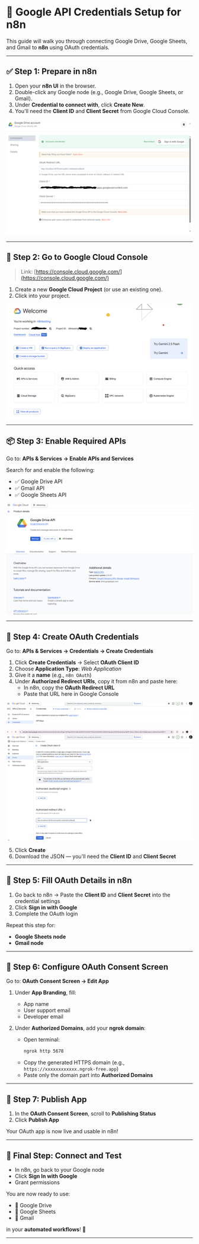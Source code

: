 # 🔐 Google API Credentials Setup for n8n

This guide will walk you through connecting Google Drive, Google Sheets, and Gmail to **n8n** using OAuth credentials.

---

## ✅ Step 1: Prepare in n8n

1. Open your **n8n UI** in the browser.
2. Double-click any Google node (e.g., Google Drive, Google Sheets, or Gmail).
3. Under **Credential to connect with**, click **Create New**.
4. You'll need the **Client ID** and **Client Secret** from Google Cloud Console.

![alt_text](https://github.com/krishnapriya-nynaru/Resume-Screening-automation-n8n/blob/main/resume-screening-automation-n8n/screenshots/n8n_credentials.png?raw=true)


---

## 🔗 Step 2: Go to Google Cloud Console

> Link: [https://console.cloud.google.com/](https://console.cloud.google.com/)

1. Create a new **Google Cloud Project** (or use an existing one).
2. Click into your project.

![alt_text](https://github.com/krishnapriya-nynaru/Resume-Screening-automation-n8n/blob/main/resume-screening-automation-n8n/screenshots/intial_project.png?raw=true)

---

## 📦 Step 3: Enable Required APIs

Go to: **APIs & Services → Enable APIs and Services**

Search for and enable the following:

- ✅ Google Drive API  
- ✅ Gmail API  
- ✅ Google Sheets API  

![alt_text](https://github.com/krishnapriya-nynaru/Resume-Screening-automation-n8n/blob/main/resume-screening-automation-n8n/screenshots/enable_services.png?raw=true)


---

## 🔑 Step 4: Create OAuth Credentials

Go to: **APIs & Services → Credentials → Create Credentials**

1. Click **Create Credentials** → Select **OAuth Client ID**
2. Choose **Application Type**: _Web Application_
3. Give it a **name** (e.g., `n8n OAuth`)
4. Under **Authorized Redirect URIs**, copy it from n8n and paste here:
   - In n8n, copy the **OAuth Redirect URL**
   - Paste that URL here in Google Console

![alt_text](https://github.com/krishnapriya-nynaru/Resume-Screening-automation-n8n/blob/main/resume-screening-automation-n8n/screenshots/create_credentials.png?raw=true)

![alt_text](https://github.com/krishnapriya-nynaru/Resume-Screening-automation-n8n/blob/main/resume-screening-automation-n8n/screenshots/create_OAuth.png?raw=true)


5. Click **Create**
6. Download the JSON — you'll need the **Client ID** and **Client Secret**

---

## 🧩 Step 5: Fill OAuth Details in n8n

1. Go back to n8n → Paste the **Client ID** and **Client Secret** into the credential settings
2. Click **Sign in with Google**
3. Complete the OAuth login

Repeat this step for:

- **Google Sheets node**
- **Gmail node**

---

## 🎨 Step 6: Configure OAuth Consent Screen

Go to: **OAuth Consent Screen → Edit App**

1. Under **App Branding**, fill:
   - App name
   - User support email
   - Developer email

2. Under **Authorized Domains**, add your **ngrok domain**:
   - Open terminal:
     ```bash
     ngrok http 5678
     ```
   - Copy the generated HTTPS domain (e.g., `https://xxxxxxxxxxxx.ngrok-free.app`)
   - Paste only the domain part into **Authorized Domains**
---

## 🚀 Step 7: Publish App

1. In the **OAuth Consent Screen**, scroll to **Publishing Status**
2. Click **Publish App**

Your OAuth app is now live and usable in n8n!

---

## 🔁 Final Step: Connect and Test

- In n8n, go back to your Google node
- Click **Sign In with Google**
- Grant permissions

You are now ready to use:

- 📂 Google Drive
- 📄 Google Sheets
- 📩 Gmail

in your **automated workflows**! 🎉

---


